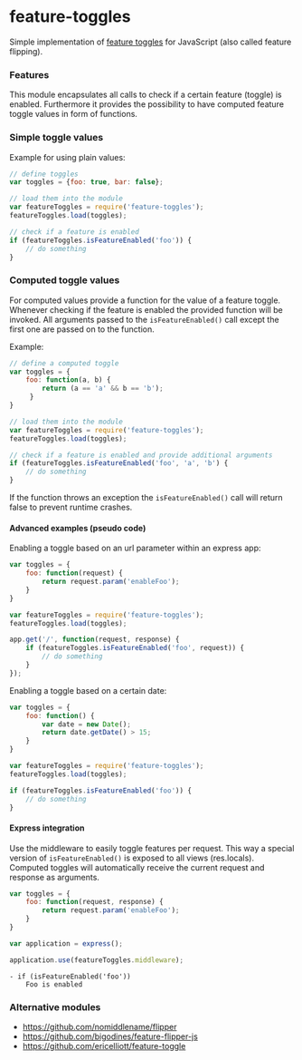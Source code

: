 # feature-toggles

Simple implementation of
[feature toggles](http://martinfowler.com/bliki/FeatureToggle.html)
for JavaScript (also called feature flipping).

### Features

This module encapsulates all calls to check if a certain feature (toggle) is enabled.
Furthermore it provides the possibility to have computed feature toggle values in form of functions.

### Simple toggle values

Example for using plain values:

```javascript
// define toggles
var toggles = {foo: true, bar: false};

// load them into the module
var featureToggles = require('feature-toggles');
featureToggles.load(toggles);

// check if a feature is enabled
if (featureToggles.isFeatureEnabled('foo')) {
    // do something
}
```

### Computed toggle values

For computed values provide a function for the value of a feature toggle.
Whenever checking if the feature is enabled the provided function will be invoked.
All arguments passed to the `isFeatureEnabled()` call except the first one are passed on to the function.

Example:

```javascript
// define a computed toggle
var toggles = {
    foo: function(a, b) {
        return (a == 'a' && b == 'b');
     }
}

// load them into the module
var featureToggles = require('feature-toggles');
featureToggles.load(toggles);

// check if a feature is enabled and provide additional arguments
if (featureToggles.isFeatureEnabled('foo', 'a', 'b') {
    // do something
}
```

If the function throws an exception the `isFeatureEnabled()` call will return false to prevent runtime crashes.

#### Advanced examples (pseudo code)

Enabling a toggle based on an url parameter within an express app:

```javascript
var toggles = {
    foo: function(request) {
        return request.param('enableFoo');
    }
}

var featureToggles = require('feature-toggles');
featureToggles.load(toggles);

app.get('/', function(request, response) {
    if (featureToggles.isFeatureEnabled('foo', request)) {
        // do something
    }
});
```

Enabling a toggle based on a certain date:

```javascript
var toggles = {
    foo: function() {
        var date = new Date();
        return date.getDate() > 15;
    }
}

var featureToggles = require('feature-toggles');
featureToggles.load(toggles);

if (featureToggles.isFeatureEnabled('foo')) {
    // do something
}
```

#### Express integration

Use the middleware to easily toggle features per request.
This way a special version of `isFeatureEnabled()` is exposed to all views (res.locals).
Computed toggles will automatically receive the current request and response as arguments.

```javascript
var toggles = {
    foo: function(request, response) {
        return request.param('enableFoo');
    }
}
```

```javascript
var application = express();

application.use(featureToggles.middleware);
```

```jade
- if (isFeatureEnabled('foo'))
    Foo is enabled
```

### Alternative modules

* https://github.com/nomiddlename/flipper
* https://github.com/bigodines/feature-flipper-js
* https://github.com/ericelliott/feature-toggle
